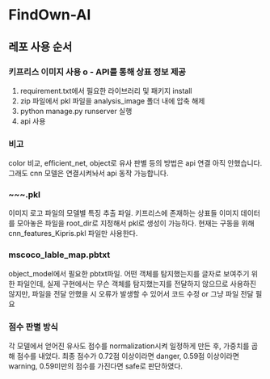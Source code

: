 # FindOwn-AI

## 레포 사용 순서

### 키프리스 이미지 사용 o - API를 통해 상표 정보 제공
1. requirement.txt에서 필요한 라이브러리 및 패키지 install
2. zip 파일에서 pkl 파일을 analysis_image 폴더 내에 압축 해제 
3. python manage.py runserver 실행
4. api 사용

### 비고
color 비교, efficient_net, object로 유사 판별 등의 방법은 api 연결 아직 안했습니다. 그래도 cnn 모델은 연결시켜놔서 api 동작 가능합니다.
### ~~~.pkl
이미지 로고 파일의 모델별 특징 추출 파일. 키프리스에 존재하는 상표들 이미지 데이터를 모아놓은 파일을 root_dir로 지정해서 pkl로 생성이 가능하다. 현재는 구동을 위해 cnn_features_Kipris.pkl 파일만 사용한다.

### mscoco_lable_map.pbtxt
object_model에서 필요한 pbtxt파일. 어떤 객체를 탐지했는지를 글자로 보여주기 위한 파일인데, 실제 구현에서는 무슨 객체를 탐지했는지를 전달하지 않으므로 사용하진 않지만, 파일을 전달 안했을 시 오류가 발생할 수 있어서 코드 수정 or 그냥 파일 전달 필요

### 점수 판별 방식
각 모델에서 얻어진 유사도 점수를 normalization시켜 일정하게 만든 후, 가중치를 곱해 점수를 내었다.
최종 점수가 0.72점 이상이라면 danger, 0.59점 이상이라면 warning, 0.59미만의 점수를 가진다면 safe로 판단하였다. 
